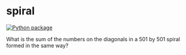 # spiral

[![Python package](https://github.com/vcueasterlingkh/spiral/actions/workflows/pytest.yml/badge.svg)](https://github.com/vcu-chfauerbach/spiral/actions/workflows/pytest.yml)

What is the sum of the numbers on the diagonals in a 501 by 501 spiral formed in the same way?
